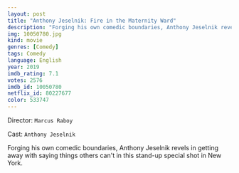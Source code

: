```yaml
---
layout: post
title: "Anthony Jeselnik: Fire in the Maternity Ward"
description: "Forging his own comedic boundaries, Anthony Jeselnik revels in getting away with saying things others can't in this stand-up special shot in New York..."
img: 10050780.jpg
kind: movie
genres: [Comedy]
tags: Comedy 
language: English
year: 2019
imdb_rating: 7.1
votes: 2576
imdb_id: 10050780
netflix_id: 80227677
color: 533747
---
```

Director: `Marcus Raboy`  

Cast: `Anthony Jeselnik` 

Forging his own comedic boundaries, Anthony Jeselnik revels in getting away with saying things others can't in this stand-up special shot in New York.